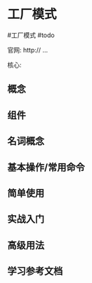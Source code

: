 # 工厂模式
#工厂模式
#todo 

官网: http:// ...

核心: 

## 概念


## 组件


## 名词概念


## 基本操作/常用命令


## 简单使用

## 实战入门

## 高级用法


## 学习参考文档





